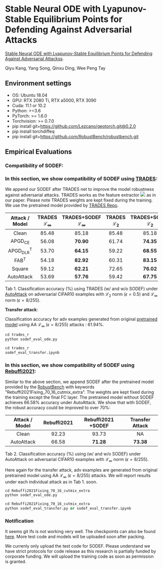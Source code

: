 # Stable Neural ODE with Lyapunov-Stable Equilibrium Points for Defending Against Adversarial Attacks
  
[Stable Neural ODE with Lyapunov-Stable Equilibrium Points for Defending Against Adversarial Attackss](https://openreview.net/forum?id=9CPc4EIr2t1).

Qiyu Kang, Yang Song, Qinxu Ding, Wee Peng Tay

## Environment settings

- OS: Ubuntu 18.04
- GPU: RTX 2080 Ti, RTX a5000, RTX 3090
- Cuda: 11.1 or 10.2
- Python: >=3.6
- PyTorch: >= 1.6.0
- Torchvision: >= 0.7.0
- pip install git+https://github.com/Lezcano/geotorch.git@0.2.0
- pip install torchdiffeq
- pip install git+https://github.com/RobustBench/robustbench.git

## Empirical Evaluations

### Compatibility of SODEF:

### In this section, we show compatibility of SODEF using [TRADES](https://github.com/P2333/Bag-of-Tricks-for-AT/):

We append our SODEF after TRADES net to improve the model robustness against adversarial attacks. TRADES works as the feature extractor <img src="https://render.githubusercontent.com/render/math?math=h_{\boldsymbol{\phi}}"> as in our paper. Please note TRADES weights are kept fixed during the training. We use the pretrained model provided by [TRADES Repo](https://github.com/P2333/Bag-of-Tricks-for-AT/).

<span id="tab:r2_3" label="tab:r2_3"></span>

<div id="tab:r2_3">

|         Attack / Model         | TRADES ℒ<sub>∞</sub> | TRADES+SODEF ℒ<sub>∞</sub> | TRADES ℒ<sub>2</sub> | TRADES+SODEF ℒ<sub>2</sub> |
|:------------------------------:|:--------------------:|:--------------------------:|:--------------------:|:--------------------------:|
|             Clean              |        85.48         |           85.18            |        85.48         |           85.18            |
|       APGD<sub>CE</sub>        |        56.08         |           __70.90__            |        61.74         |           __74.35__            |
| APGD<sub>DLR</sub><sup>T</sup> |        53.70         |           __64.15__            |        59.22         |           __68.55__            |
|        FAB<sup>T</sup>         |        54.18         |           __82.92__            |        60.31         |           __83.15__            |
|             Square             |        59.12         |           __62.21__            |        72.65         |           __76.02__            |
|           AutoAttack           |        53.69         |           __57.76__            |        59.42         |           __67.75__            |

Tab 1. Classification accuracy (%) using TRADES (w/ and w/o SODEF) under
[AutoAttack](https://github.com/fra31/auto-attack) on adversarial CIFAR10 examples with ℒ<sub>2</sub> norm
(*ϵ* = 0.5) and ℒ<sub>∞</sub> norm (*ϵ* = 8/255).

</div>

__Transfer attack__:

Classification accuracy for adv examples generated from original [pretrained model](https://github.com/P2333/Bag-of-Tricks-for-AT/) using AA ℒ<sub>∞</sub> (*ϵ* = 8/255) attacks : 61.94%.

```python
cd trades_r
python sodef_eval_ode.py
```
```python
cd trades_r
sodef_eval_transfer.ipynb
```

### In this section, we show compatibility of SODEF using [Rebuffi2021](https://github.com/deepmind/deepmind-research/tree/master/adversarial_robustness):


Similar to the above section, we append SODEF after the pretrained model provided by the [RobustBench](https://github.com/RobustBench/robustbench) with keywords "Rebuffi2021Fixing_70_16_cutmix_extra". The weights are kept fixed during the training except the final FC layer. The pretrained model without SODEF achieves 66.58% accuracy under AutoAttack. We show that with SODEF, the robust accuracy could be improved to over 70%:


<span id="tab:r2_3" label="tab:r2_3"></span>

<div id="tab:r2_3">

| Attack / Model |   Rebuffi2021    | Rebuffi2021 +SODEF | Transfer Attack |
|:--------------:|:-----:|:------:|:---------------:|
|     Clean      | 92.23 |   93.73    |       NA        |  
|   AutoAttack   | 66.58 |   __71.28__    |       __73.38__    | 

Tab 2. Classification accuracy (%) using (w/ and w/o SODEF) under AutoAttack on
adversarial CIFAR10 examples with ℒ<sub>∞</sub> norm (*ϵ* = 8/255).

</div>

Here again for the transfer attack, adv examples are generated from original pretrained model using AA ℒ<sub>∞</sub> (*ϵ* = 8/255) attacks. We will report results under each individual attack as in Tab 1. soon. 


```python
cd Rebuffi2021Fixing_70_16_cutmix_extra
python sodef_eval_ode.py
```
```python
cd Rebuffi2021Fixing_70_16_cutmix_extra
python sodef_eval_transfer.py or sodef_eval_transfer.ipynb
```

### Notification
It seems git lfs is not working very well. The checkpoints can also be found [here](https://drive.google.com/drive/folders/1i7Cj-dvY-7LJWNKACsJDQZmyKiAlCEI9?usp=sharing). More test code and models will be uploaded soon after packing.

We currenly only upload the test code for SODEF. Please understand we have strict protocols for code release as this research is partially funded by corporate funding. We will upload the training code as soon as permission is granted.

